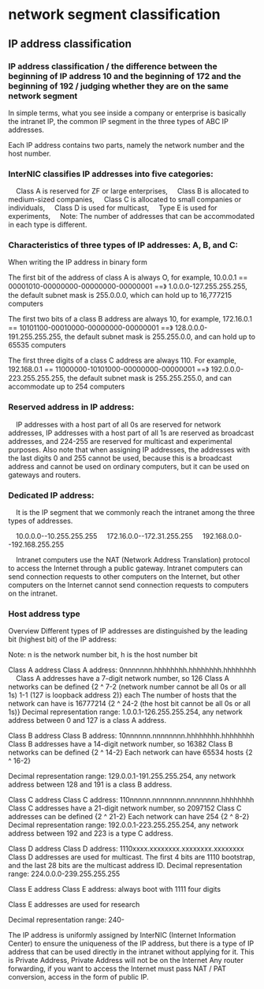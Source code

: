 # network segment classification

## IP address classification

### IP address classification / the difference between the beginning of IP address 10 and the beginning of 172 and the beginning of 192 / judging whether they are on the same network segment

In simple terms, what you see inside a company or enterprise is basically the intranet IP, the common IP segment in the three types of ABC IP addresses.

Each IP address contains two parts, namely the network number and the host number.

### InterNIC classifies IP addresses into five categories:
    Class A is reserved for ZF or large enterprises,
    Class B is allocated to medium-sized companies,
    Class C is allocated to small companies or individuals,
    Class D is used for multicast,
    Type E is used for experiments,
    Note: The number of addresses that can be accommodated in each type is different.

### Characteristics of three types of IP addresses: A, B, and C:

When writing the IP address in binary form

The first bit of the address of class A is always O, for example, 10.0.0.1 == 00001010-00000000-00000000-00000001
==》 1.0.0.0-127.255.255.255, the default subnet mask is 255.0.0.0, which can hold up to 16,777215 computers

The first two bits of a class B address are always 10, for example, 172.16.0.1 == 10101100-00010000-00000000-00000001
==》 128.0.0.0-191.255.255.255, the default subnet mask is 255.255.0.0, and can hold up to 65535 computers

The first three digits of a class C address are always 110. For example, 192.168.0.1 == 11000000-10101000-00000000-00000001
==》 192.0.0.0-223.255.255.255, the default subnet mask is 255.255.255.0, and can accommodate up to 254 computers

### Reserved address in IP address:
    IP addresses with a host part of all 0s are reserved for network addresses, IP addresses with a host part of all 1s are reserved as broadcast addresses, and 224-255 are reserved for multicast and experimental purposes. Also note that when assigning IP addresses, the addresses with the last digits 0 and 255 cannot be used, because this is a broadcast address and cannot be used on ordinary computers, but it can be used on gateways and routers.

### Dedicated IP address:
    It is the IP segment that we commonly reach the intranet among the three types of addresses.

    10.0.0.0--10.255.255.255
    172.16.0.0--172.31.255.255
    192.168.0.0--192.168.255.255

    Intranet computers use the NAT (Network Address Translation) protocol to access the Internet through a public gateway. Intranet computers can send connection requests to other computers on the Internet, but other computers on the Internet cannot send connection requests to computers on the intranet.

### Host address type

Overview
Different types of IP addresses are distinguished by the leading bit (highest bit) of the IP address:

Note: n is the network number bit, h is the host number bit

Class A address
Class A address: 0nnnnnnn.hhhhhhhh.hhhhhhhh.hhhhhhhh
    Class A addresses have a 7-digit network number, so 126 Class A networks can be defined {2 ^ 7-2 (network number cannot be all 0s or all 1s) 1-1 (127 is loopback address 2)} each The number of hosts that the network can have is 16777214 {2 ^ 24-2 (the host bit cannot be all 0s or all 1s)}
Decimal representation range: 1.0.0.1-126.255.255.254, any network address between 0 and 127 is a class A address.

Class B address
Class B address: 10nnnnnn.nnnnnnnn.hhhhhhhh.hhhhhhhh
Class B addresses have a 14-digit network number, so 16382 Class B networks can be defined {2 ^ 14-2}
Each network can have 65534 hosts {2 ^ 16-2}

Decimal representation range: 129.0.0.1-191.255.255.254, any network address between 128 and 191 is a class B address.

Class C address
Class C address: 110nnnnn.nnnnnnnn.nnnnnnnn.hhhhhhhh
Class C addresses have a 21-digit network number, so 2097152 Class C addresses can be defined {2 ^ 21-2}
Each network can have 254 {2 ^ 8-2}
Decimal representation range: 192.0.0.1-223.255.255.254, any network address between 192 and 223 is a type C address.

Class D address
Class D address: 1110xxxx.xxxxxxxx.xxxxxxxx.xxxxxxxx
Class D addresses are used for multicast. The first 4 bits are 1110 bootstrap, and the last 28 bits are the multicast address ID.
Decimal representation range: 224.0.0.0-239.255.255.255

Class E address
Class E address: always boot with 1111 four digits

Class E addresses are used for research

Decimal representation range: 240-

The IP address is uniformly assigned by InterNIC (Internet Information Center) to ensure the uniqueness of the IP address, but there is a type of IP address that can be used directly in the intranet without applying for it. This is Private Address, Private Address will not be on the Internet Any router forwarding, if you want to access the Internet must pass NAT / PAT conversion, access in the form of public IP.